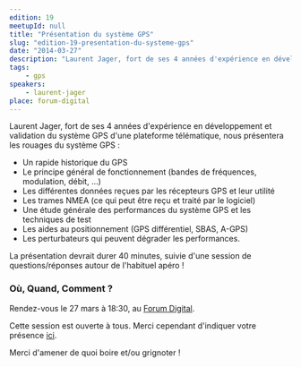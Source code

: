 ```yaml
---
edition: 19
meetupId: null
title: "Présentation du système GPS"
slug: "edition-19-presentation-du-systeme-gps"
date: "2014-03-27"
description: "Laurent Jager, fort de ses 4 années d'expérience en développement et validation du système GPS d'une plateforme télématique, nous présentera les rouages du système GPS."
tags:
    - gps
speakers:
    - laurent-jager
place: forum-digital
---
```


Laurent Jager, fort de ses 4 années d'expérience en développement et validation du système GPS d'une
plateforme télématique, nous présentera les rouages du système GPS :

* Un rapide historique du GPS
* Le principe général de fonctionnement (bandes de fréquences, modulation, débit, ...)
* Les différentes données reçues par les récepteurs GPS et leur utilité
* Les trames NMEA (ce qui peut être reçu et traité par le logiciel)
* Une étude générale des performances du système GPS et les techniques de test
* Les aides au positionnement (GPS différentiel, SBAS, A-GPS)
* Les perturbateurs qui peuvent dégrader les performances.

La présentation devrait durer 40 minutes, suivie d'une session de questions/réponses autour de
l'habituel apéro !

### Où, Quand, Comment ?

Rendez-vous le 27 mars à 18:30, au [Forum Digital](http://forum-digital.fr).

Cette session est ouverte à tous. Merci cependant d'indiquer votre présence
[ici](https://docs.google.com/forms/d/1tvKL-H9H5IH6E87gJTdmlDDOW6M5Ut6FsrBdSIXa9q0/viewform).

Merci d'amener de quoi boire et/ou grignoter !
